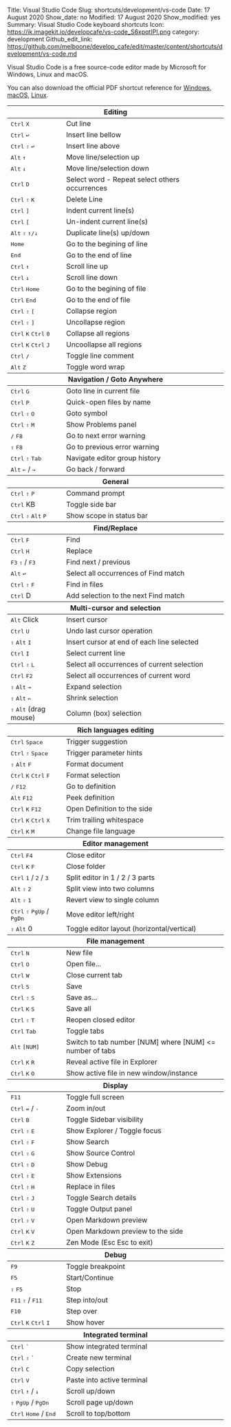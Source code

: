 Title: Visual Studio Code
Slug: shortcuts/development/vs-code
Date: 17 August 2020
Show_date: no
Modified: 17 August 2020
Show_modified: yes
Summary: Visual Studio Code keyboard shortcuts
Icon: https://ik.imagekit.io/developcafe/vs-code_S6xpqtIPI.png
category: development
Github_edit_link: https://github.com/melboone/develop_cafe/edit/master/content/shortcuts/development/vs-code.md

Visual Studio Code is a free source-code editor made by Microsoft for Windows, Linux and macOS. 

You can also download the official PDF shortcut reference for [Windows](https://go.microsoft.com/fwlink/?linkid=832145), 
[macOS](https://go.microsoft.com/fwlink/?linkid=832143), [Linux](https://go.microsoft.com/fwlink/?linkid=832144).

<table class="table is-striped keyboard-shortcuts">
   <tr>
      <th colspan="2">Editing</th>
   </tr>
   <tbody>
      <tr>
         <td><kbd>Ctrl</kbd> <kbd>X</kbd></td>
         <td>Cut line</td>
      </tr>
      <tr>
         <td><kbd>Ctrl</kbd> <kbd>↩</kbd></td>
         <td>Insert line bellow</td>
      </tr>
      <tr>
         <td><kbd>Ctrl</kbd> <kbd>⇧</kbd> <kbd>↩</kbd></td>
         <td>Insert line above</td>
      </tr>
      <tr>
         <td><kbd>Alt</kbd> <kbd>↑</kbd></td>
         <td>Move line/selection up</td>
      </tr>
      <tr>
         <td><kbd>Alt</kbd> <kbd>↓</kbd></td>
         <td>Move line/selection down</td>
      </tr>
      <tr>
         <td><kbd>Ctrl</kbd> <kbd>D</kbd></td>
         <td>Select word - Repeat select others occurrences</td>
      </tr>
      <tr>
         <td><kbd>Ctrl</kbd> <kbd>⇧</kbd> <kbd>K</kbd></td>
         <td>Delete Line</td>
      </tr>
      <tr>
         <td><kbd>Ctrl</kbd> <kbd>]</kbd></td>
         <td>Indent current line(s)</td>
      </tr>
      <tr>
         <td><kbd>Ctrl</kbd> <kbd>[</kbd></td>
         <td>Un-indent current line(s)</td>
      </tr>
      <tr>
         <td><kbd>Alt</kbd> <kbd>⇧</kbd> <kbd>↑/↓</kbd></td>
         <td>Duplicate line(s) up/down</td>
      </tr>
      <tr>
         <td><kbd>Home</kbd></td>
         <td>Go to the begining of line</td>
      </tr>
      <tr>
         <td><kbd>End</kbd></td>
         <td>Go to the end of line</td>
      </tr>
      <tr>
         <td><kbd>Ctrl</kbd> <kbd>↑</kbd></td>
         <td>Scroll line up</td>
      </tr>
      <tr>
         <td><kbd>Ctrl</kbd> <kbd>↓</kbd></td>
         <td>Scroll line down</td>
      </tr>
      <tr>
         <td><kbd>Ctrl</kbd> <kbd>Home</kbd></td>
         <td>Go to the begining of file</td>
      </tr>
      <tr>
         <td><kbd>Ctrl</kbd> <kbd>End</kbd></td>
         <td>Go to the end of file</td>
      </tr>
      <tr>
         <td><kbd>Ctrl</kbd> <kbd>⇧</kbd> <kbd>[</kbd></td>
         <td>Collapse region</td>
      </tr>
      <tr>
         <td><kbd>Ctrl</kbd> <kbd>⇧</kbd> <kbd>]</kbd></td>
         <td>Uncollapse region</td>
      </tr>
      <tr>
         <td><kbd>Ctrl</kbd> <kbd>K</kbd> <kbd>Ctrl</kbd> <kbd>0</kbd></td>
         <td>Collapse all regions</td>
      </tr>
      <tr>
         <td><kbd>Ctrl</kbd> <kbd>K</kbd> <kbd>Ctrl</kbd> <kbd>J</kbd></td>
         <td>Uncoollapse all regions</td>
      </tr>
      <tr>
         <td><kbd>Ctrl</kbd> <kbd>/</kbd></td>
         <td>Toggle line comment</td>
      </tr>
      <tr>
         <td><kbd>Alt</kbd> <kbd>Z</kbd></td>
         <td>Toggle word wrap</td>
      </tr>
   </tbody>
   <tr>
      <th colspan="2">Navigation / Goto Anywhere</th>
   </tr>
   <tbody>
      <tr>
         <td><kbd>Ctrl</kbd> <kbd>G</kbd></td>
         <td>Goto line in current file</td>
      </tr>
      <tr>
         <td><kbd>Ctrl</kbd> <kbd>P</kbd></td>
         <td>Quick-open files by name</td>
      </tr>
      <tr>
         <td><kbd>Ctrl</kbd> <kbd>⇧</kbd> <kbd>O</kbd></td>
         <td>Goto symbol</td>
      </tr>
      <tr>
         <td><kbd>Ctrl</kbd> <kbd>⇧</kbd> <kbd>M</kbd></td>
         <td>Show Problems panel</td>
      </tr>
      <tr>
         <td><kbd>/</kbd> <kbd>F8</kbd></td>
         <td>Go to next error warning</td>
      </tr>
      <tr>
         <td><kbd>⇧</kbd> <kbd>F8</kbd></td>
         <td>Go to previous error warning</td>
      </tr>
      <tr>
         <td><kbd>Ctrl</kbd> <kbd>⇧</kbd> <kbd>Tab</kbd></td>
         <td>Navigate editor group history</td>
      </tr>
      <tr>
         <td><kbd>Alt</kbd> <kbd>←</kbd> / <kbd>→</kbd></td>
         <td>Go back / forward</td>
      </tr>
   </tbody>
   <tr>
      <th colspan="2">General</th>
   </tr>
   <tbody>
      <tr>
         <td><kbd>Ctrl</kbd> <kbd>⇧</kbd> <kbd>P</kbd></td>
         <td>Command prompt</td>
      </tr>
      <tr>
         <td><kbd>Ctrl</kbd> KB</td>
         <td>Toggle side bar</td>
      </tr>
      <tr>
         <td><kbd>Ctrl</kbd> <kbd>⇧</kbd> <kbd>Alt</kbd> <kbd>P</kbd></td>
         <td>Show scope in status bar</td>
      </tr>
   </tbody>
   <tr>
      <th colspan="2">Find/Replace</th>
   </tr>
   <tbody>
      <tr>
         <td><kbd>Ctrl</kbd> <kbd>F</kbd></td>
         <td>Find</td>
      </tr>
      <tr>
         <td><kbd>Ctrl</kbd> <kbd>H</kbd></td>
         <td>Replace</td>
      </tr>
      <tr>
         <td><kbd>F3</kbd> <kbd>⇧</kbd> / <kbd>F3</kbd></td>
         <td>Find next / previous</td>
      </tr>
      <tr>
         <td><kbd>Alt</kbd> <kbd>↩</kbd></td>
         <td>Select all occurrences of Find match</td>
      </tr>
      <tr>
         <td><kbd>Ctrl</kbd> <kbd>⇧</kbd> <kbd>F</kbd></td>
         <td>Find in files</td>
      </tr>
      <tr>
         <td><kbd>Ctrl</kbd> D</td>
         <td>Add selection to the next Find match</td>
      </tr>
   </tbody>
   <tr>
      <th colspan="2">Multi-cursor and selection</th>
   </tr>
   <tbody>
      <tr>
         <td><kbd>Alt</kbd> Click</td>
         <td>Insert cursor</td>
      </tr>
      <tr>
         <td><kbd>Ctrl</kbd> <kbd>U</kbd></td>
         <td>Undo last cursor operation</td>
      </tr>
      <tr>
         <td><kbd>⇧</kbd> <kbd>Alt</kbd> <kbd>I</kbd></td>
         <td>Insert cursor at end of each line selected</td>
      </tr>
      <tr>
         <td><kbd>Ctrl</kbd> <kbd>I</kbd></td>
         <td>Select current line</td>
      </tr>
      <tr>
         <td><kbd>Ctrl</kbd> <kbd>⇧</kbd> <kbd>L</kbd></td>
         <td>Select all occurrences of current selection</td>
      </tr>
      <tr>
         <td><kbd>Ctrl</kbd> <kbd>F2</kbd></td>
         <td>Select all occurrences of current word</td>
      </tr>
      <tr>
         <td><kbd>⇧</kbd> <kbd>Alt</kbd> <kbd>→</kbd></td>
         <td>Expand selection</td>
      </tr>
      <tr>
         <td><kbd>⇧</kbd> <kbd>Alt</kbd> <kbd>←</kbd></td>
         <td>Shrink selection</td>
      </tr>
      <tr>
         <td><kbd>⇧</kbd> <kbd>Alt</kbd> (drag mouse)</td>
         <td>Column (box) selection</td>
      </tr>
   </tbody>
   <tr>
      <th colspan="2">Rich languages editing</th>
   </tr>
   <tbody>
      <tr>
         <td><kbd>Ctrl</kbd> <kbd>Space</kbd></td>
         <td>Trigger suggestion</td>
      </tr>
      <tr>
         <td><kbd>Ctrl</kbd> <kbd>⇧</kbd> <kbd>Space</kbd></td>
         <td>Trigger parameter hints</td>
      </tr>
      <tr>
         <td><kbd>⇧</kbd> <kbd>Alt</kbd> <kbd>F</kbd></td>
         <td>Format document</td>
      </tr>
      <tr>
         <td><kbd>Ctrl</kbd> <kbd>K</kbd> <kbd>Ctrl</kbd> <kbd>F</kbd></td>
         <td>Format selection</td>
      </tr>
      <tr>
         <td><kbd>/</kbd> <kbd>F12</kbd></td>
         <td>Go to definition</td>
      </tr>
      <tr>
         <td><kbd>Alt</kbd> <kbd>F12</kbd></td>
         <td>Peek definition</td>
      </tr>
      <tr>
         <td><kbd>Ctrl</kbd> <kbd>K</kbd> <kbd>F12</kbd></td>
         <td>Open Definition to the side</td>
      </tr>
      <tr>
         <td><kbd>Ctrl</kbd> <kbd>K</kbd> <kbd>Ctrl</kbd> <kbd>X</kbd></td>
         <td>Trim trailing whitespace</td>
      </tr>
      <tr>
         <td><kbd>Ctrl</kbd> <kbd>K</kbd> <kbd>M</kbd></td>
         <td>Change file language</td>
      </tr>
   </tbody>
   <tr>
      <th colspan="2">Editor management</th>
   </tr>
   <tbody>
      <tr>
         <td><kbd>Ctrl</kbd> <kbd>F4</kbd></td>
         <td>Close editor</td>
      </tr>
      <tr>
         <td><kbd>Ctrl</kbd> <kbd>K</kbd> <kbd>F</kbd></td>
         <td>Close folder</td>
      </tr>
      <tr>
         <td><kbd>Ctrl</kbd> <kbd>1</kbd> / <kbd>2</kbd> / <kbd>3</kbd></td>
         <td>Split editor in 1 / 2 / 3 parts</td>
      </tr>
      <tr>
         <td><kbd>Alt</kbd> <kbd>⇧</kbd> <kbd>2</kbd></td>
         <td>Split view into two columns</td>
      </tr>
      <tr>
         <td><kbd>Alt</kbd> <kbd>⇧</kbd> <kbd>1</kbd></td>
         <td>Revert view to single column</td>
      </tr>
      <tr>
         <td><kbd>Ctrl</kbd> <kbd>⇧</kbd> <kbd>PgUp</kbd> / <kbd>PgDn</kbd></td>
         <td>Move editor left/right</td>
      </tr>
      <tr>
         <td><kbd>⇧</kbd> <kbd>Alt</kbd> 0</td>
         <td>Toggle editor layout (horizontal/vertical)</td>
      </tr>
   </tbody>
   <tr>
      <th colspan="2">File management</th>
   </tr>
   <tbody>
      <tr>
         <td><kbd>Ctrl</kbd> <kbd>N</kbd></td>
         <td>New file</td>
      </tr>
      <tr>
         <td><kbd>Ctrl</kbd> <kbd>O</kbd></td>
         <td>Open file...</td>
      </tr>
      <tr>
         <td><kbd>Ctrl</kbd> <kbd>W</kbd></td>
         <td>Close current tab</td>
      </tr>
      <tr>
         <td><kbd>Ctrl</kbd> <kbd>S</kbd></td>
         <td>Save</td>
      </tr>
      <tr>
         <td><kbd>Ctrl</kbd> <kbd>⇧</kbd> <kbd>S</kbd></td>
         <td>Save as...</td>
      </tr>
      <tr>
         <td><kbd>Ctrl</kbd> <kbd>K</kbd> <kbd>S</kbd></td>
         <td>Save all</td>
      </tr>
      <tr>
         <td><kbd>Ctrl</kbd> <kbd>⇧</kbd> <kbd>T</kbd></td>
         <td>Reopen closed editor</td>
      </tr>
      <tr>
         <td><kbd>Ctrl</kbd> <kbd>Tab</kbd></td>
         <td>Toggle tabs</td>
      </tr>
      <tr>
         <td><kbd>Alt</kbd> <kbd>[NUM]</kbd></td>
         <td>Switch to tab number [NUM] where [NUM] <= number of tabs</td>
      </tr>
      <tr>
         <td><kbd>Ctrl</kbd> <kbd>K</kbd> <kbd>R</kbd></td>
         <td>Reveal active file in Explorer</td>
      </tr>
      <tr>
         <td><kbd>Ctrl</kbd> <kbd>K</kbd> <kbd>O</kbd></td>
         <td>Show active file in new window/instance</td>
      </tr>
   </tbody>
   <tr>
      <th colspan="2">Display</th>
   </tr>
   <tbody>
      <tr>
         <td><kbd>F11</kbd></td>
         <td>Toggle full screen</td>
      </tr>
      <tr>
         <td><kbd>Ctrl</kbd> <kbd>=</kbd> / <kbd>-</kbd></td>
         <td>Zoom in/out</td>
      </tr>
      <tr>
         <td><kbd>Ctrl</kbd> <kbd>B</kbd></td>
         <td>Toggle Sidebar visibility</td>
      </tr>
      <tr>
         <td><kbd>Ctrl</kbd> <kbd>⇧</kbd> <kbd>E</kbd></td>
         <td>Show Explorer / Toggle focus</td>
      </tr>
      <tr>
         <td><kbd>Ctrl</kbd> <kbd>⇧</kbd> <kbd>F</kbd></td>
         <td>Show Search</td>
      </tr>
      <tr>
         <td><kbd>Ctrl</kbd> <kbd>⇧</kbd> <kbd>G</kbd></td>
         <td>Show Source Control</td>
      </tr>
      <tr>
         <td><kbd>Ctrl</kbd> <kbd>⇧</kbd> <kbd>D</kbd></td>
         <td>Show Debug</td>
      </tr>
      <tr>
         <td><kbd>Ctrl</kbd> <kbd>⇧</kbd> <kbd>E</kbd></td>
         <td>Show Extensions</td>
      </tr>
      <tr>
         <td><kbd>Ctrl</kbd> <kbd>⇧</kbd> <kbd>H</kbd></td>
         <td>Replace in files</td>
      </tr>
      <tr>
         <td><kbd>Ctrl</kbd> <kbd>⇧</kbd> <kbd>J</kbd></td>
         <td>Toggle Search details</td>
      </tr>
      <tr>
         <td><kbd>Ctrl</kbd> <kbd>⇧</kbd> <kbd>U</kbd> </td>
         <td>Toggle Output panel</td>
      </tr>
      <tr>
         <td><kbd>Ctrl</kbd> <kbd>⇧</kbd> <kbd>V</kbd></td>
         <td>Open Markdown preview</td>
      </tr>
      <tr>
         <td><kbd>Ctrl</kbd> <kbd>K</kbd> <kbd>V</kbd></td>
         <td>Open Markdown preview to the side</td>
      </tr>
      <tr>
         <td><kbd>Ctrl</kbd> <kbd>K</kbd> <kbd>Z</kbd></td>
         <td>Zen Mode (Esc Esc to exit)</td>
      </tr>
   </tbody>
   <tr>
      <th colspan="2">Debug</th>
   </tr>
   <tbody>
      <tr>
         <td><kbd>F9</kbd></td>
         <td>Toggle breakpoint</td>
      </tr>
      <tr>
         <td><kbd>F5</kbd></td>
         <td>Start/Continue</td>
      </tr>
      <tr>
         <td><kbd>⇧</kbd> <kbd>F5</kbd></td>
         <td>Stop</td>
      </tr>
      <tr>
         <td><kbd>F11</kbd> <kbd>⇧</kbd> / <kbd>F11</kbd></td>
         <td>Step into/out</td>
      </tr>
      <tr>
         <td><kbd>F10</kbd></td>
         <td>Step over</td>
      </tr>
      <tr>
         <td><kbd>Ctrl</kbd> <kbd>K</kbd> <kbd>Ctrl</kbd> <kbd>I</kbd></td>
         <td>Show hover</td>
      </tr>
   </tbody>
   <tr>
      <th colspan="2">Integrated terminal</th>
   </tr>
   <tbody>
      <tr>
         <td><kbd>Ctrl</kbd> <kbd>`</kbd></td>
         <td>Show integrated terminal</td>
      </tr>
      <tr>
         <td><kbd>Ctrl</kbd> <kbd>⇧</kbd> <kbd>`</kbd></td>
         <td>Create new terminal</td>
      </tr>
      <tr>
         <td><kbd>Ctrl</kbd> <kbd>C</kbd></td>
         <td>Copy selection</td>
      </tr>
      <tr>
         <td><kbd>Ctrl</kbd> <kbd>V</kbd></td>
         <td>Paste into active terminal</td>
      </tr>
      <tr>
         <td><kbd>Ctrl</kbd> <kbd>↑</kbd> / <kbd>↓</kbd></td>
         <td>Scroll up/down</td>
      </tr>
      <tr>
         <td><kbd>⇧</kbd> <kbd>PgUp</kbd> / <kbd>PgDn</kbd></td>
         <td>Scroll page up/down</td>
      </tr>
      <tr>
         <td><kbd>Ctrl</kbd> <kbd>Home</kbd> / <kbd>End</kbd></td>
         <td>Scroll to top/bottom</td>
      </tr>
   </tbody>
</table>